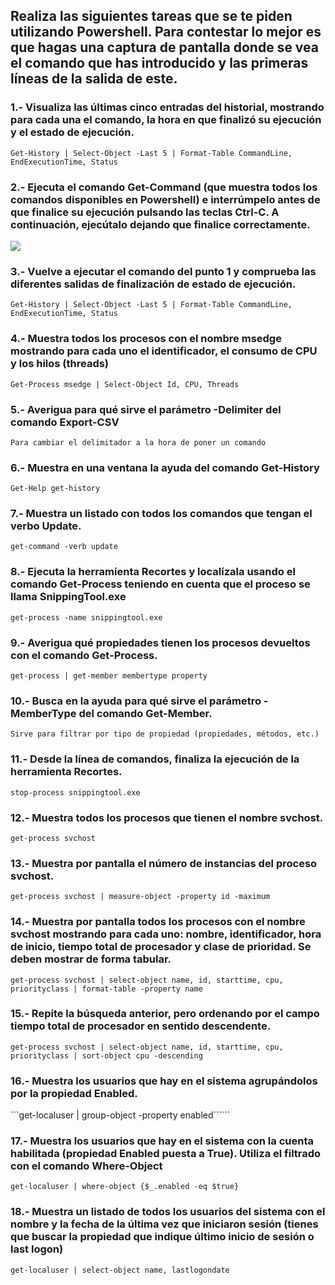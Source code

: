 ## Realiza las siguientes tareas que se te piden utilizando Powershell. Para contestar lo mejor es que hagas una captura de pantalla donde se vea el comando que has introducido y las primeras líneas de la salida de este.

### 1.- Visualiza las últimas cinco entradas del historial, mostrando para cada una el comando, la hora en que finalizó su ejecución y el estado de ejecución.

```` Get-History | Select-Object -Last 5 | Format-Table CommandLine, EndExecutionTime, Status ````

### 2.- Ejecuta el comando Get-Command (que muestra todos los comandos disponibles en Powershell) e interrúmpelo antes de que finalice su ejecución pulsando las teclas Ctrl-C. A continuación, ejecútalo dejando que finalice correctamente.

![](captura1.png)

### 3.- Vuelve a ejecutar el comando del punto 1 y comprueba las diferentes salidas de finalización de estado de ejecución.

```Get-History | Select-Object -Last 5 | Format-Table CommandLine, EndExecutionTime, Status```

### 4.- Muestra todos los procesos con el nombre msedge mostrando para cada uno el identificador, el consumo de CPU y los hilos (threads)

```Get-Process msedge | Select-Object Id, CPU, Threads```

### 5.- Averigua para qué sirve el parámetro -Delimiter del comando Export-CSV

```Para cambiar el delimitador a la hora de poner un comando```

### 6.- Muestra en una ventana la ayuda del comando Get-History

```Get-Help get-history```

### 7.- Muestra un listado con todos los comandos que tengan el verbo Update.

```get-command -verb update```

### 8.- Ejecuta la herramienta Recortes y localízala usando el comando Get-Process teniendo en cuenta que el proceso se llama SnippingTool.exe

```get-process -name snippingtool.exe```

### 9.- Averigua qué propiedades tienen los procesos devueltos con el comando Get-Process.

```get-process | get-member membertype property```

### 10.- Busca en la ayuda para qué sirve el parámetro -MemberType del comando Get-Member.

```Sirve para filtrar por tipo de propiedad (propiedades, métodos, etc.)```

### 11.- Desde la línea de comandos, finaliza la ejecución de la herramienta Recortes.

```stop-process snippingtool.exe```

### 12.- Muestra todos los procesos que tienen el nombre svchost.

```get-process svchost```


### 13.- Muestra por pantalla el número de instancias del proceso svchost.

```get-process svchost | measure-object -property id -maximum```

### 14.- Muestra por pantalla todos los procesos con el nombre svchost mostrando para cada uno: nombre, identificador, hora de inicio, tiempo total de procesador y clase de prioridad. Se deben mostrar de forma tabular.

```get-process svchost | select-object name, id, starttime, cpu, priorityclass | format-table -property name```

### 15.- Repite la búsqueda anterior, pero ordenando por el campo tiempo total de procesador en sentido descendente.

```get-process svchost | select-object name, id, starttime, cpu, priorityclass | sort-object cpu -descending```

### 16.- Muestra los usuarios que hay en el sistema agrupándolos por la propiedad Enabled.

```get-localuser | group-object -property enabled``````

### 17.- Muestra los usuarios que hay en el sistema con la cuenta habilitada (propiedad Enabled puesta a True). Utiliza el filtrado con el comando Where-Object

```get-localuser | where-object {$_.enabled -eq $true}```

### 18.- Muestra un listado de todos los usuarios del sistema con el nombre y la fecha de la última vez que iniciaron sesión (tienes que buscar la propiedad que indique último inicio de sesión o last logon)

```get-localuser | select-object name, lastlogondate```